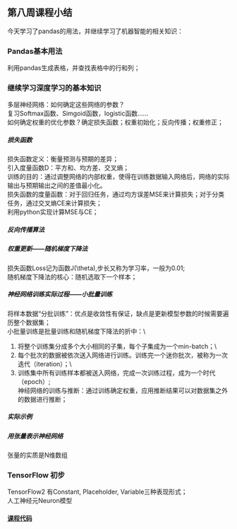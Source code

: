 ## 第八周课程小结
今天学习了pandas的用法，并继续学习了机器智能的相关知识：
### Pandas基本用法
利用pandas生成表格，并查找表格中的行和列；
### 继续学习深度学习的基本知识
多层神经网络：如何确定这些网络的参数？\
复习Softmax函数、Simgoid函数，logistic函数……\
如何确定权重的优化参数？确定损失函数；权重初始化；反向传播；权重修正；
##### 损失函数
损失函数定义：衡量预测与预期的差异；\
引入度量函数D：平方和、均方差、交叉熵；\
训练的目的：通过调整网络的内部权重，使得在训练数据输入网络后，网络的实际输出与预期输出之间的差值最小化。\
损失函数的度量函数：对于回归任务，通过均方误差MSE来计算损失；对于分类任务，通过交叉熵CE来计算损失；\
利用python实现计算MSE与CE；
##### 反向传播算法
##### 权重更新——随机梯度下降法
损失函数Loss记为函数J(\theta),步长又称为学习率，一般为0.01;\
随机梯度下降法的核心：随机选取下一个样本；
##### 神经网络训练实际过程——小批量训练
将样本数据“分批训练”：优点是收敛性有保证，缺点是更新模型参数的时候需要遍历整个数据集；\
小批量训练是批量训练和随机梯度下降法的折中：\
1. 将整个训练集分成多个大小相同的子集，每个子集成为一个min-batch；\
2. 每个批次的数据被依次送入网络进行训练。训练完一个迷你批次，被称为一次迭代（iteration）；\
3. 训练集中所有训练样本都被送入网络，完成一次训练过程，成为一个时代（epoch）;\
神经网络的训练与推断：通过训练确定权重，应用推断结果可以对数据集之外的数据进行推断；
##### 实际示例
##### 用张量表示神经网络
张量的实质是N维数组
### TensorFlow 初步
TensorFlow2 有Constant, Placeholder, Variable三种表现形式；\
人工神经元Neuron模型
#### [课程代码](https://github.com/HuShiruo/BDMI-course/blob/main/W8_class_code.ipynb)
